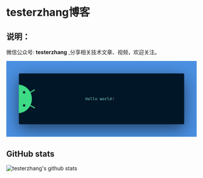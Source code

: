 # testerzhang博客

## 说明：

微信公众号: **testerzhang** ,分享相关技术文章、视频，欢迎关注。

<img src="https://raw.githubusercontent.com/testerzhang/testerzhang.github.io/master/resources/banner.png" alt="Hello world">




## GitHub stats

![testerzhang's github stats](https://github-readme-stats.vercel.app/api?username=testerzhang&hide=contribs,prs)

